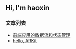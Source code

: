 
## Hi, I'm haoxin

### 文章列表

* [前端应用的数据流和状态管理](articles/front-end-application-data-flow-and-state-management.md)
* [hello, ARKit](articles/ios-arkit-hello-world.md)
